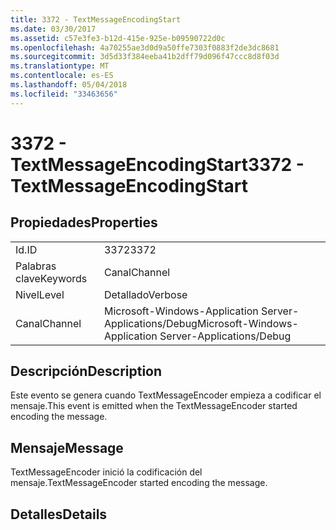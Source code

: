 ```yaml
---
title: 3372 - TextMessageEncodingStart
ms.date: 03/30/2017
ms.assetid: c57e3fe3-b12d-415e-925e-b09590722d0c
ms.openlocfilehash: 4a70255ae3d0d9a50ffe7303f0883f2de3dc8681
ms.sourcegitcommit: 3d5d33f384eeba41b2dff79d096f47ccc8d8f03d
ms.translationtype: MT
ms.contentlocale: es-ES
ms.lasthandoff: 05/04/2018
ms.locfileid: "33463656"
---
```

# <a name="3372---textmessageencodingstart"></a><span data-ttu-id="a866b-102">3372 - TextMessageEncodingStart</span><span class="sxs-lookup"><span data-stu-id="a866b-102">3372 - TextMessageEncodingStart</span></span>
## <a name="properties"></a><span data-ttu-id="a866b-103">Propiedades</span><span class="sxs-lookup"><span data-stu-id="a866b-103">Properties</span></span>  
  
|||  
|-|-|  
|<span data-ttu-id="a866b-104">Id.</span><span class="sxs-lookup"><span data-stu-id="a866b-104">ID</span></span>|<span data-ttu-id="a866b-105">3372</span><span class="sxs-lookup"><span data-stu-id="a866b-105">3372</span></span>|  
|<span data-ttu-id="a866b-106">Palabras clave</span><span class="sxs-lookup"><span data-stu-id="a866b-106">Keywords</span></span>|<span data-ttu-id="a866b-107">Canal</span><span class="sxs-lookup"><span data-stu-id="a866b-107">Channel</span></span>|  
|<span data-ttu-id="a866b-108">Nivel</span><span class="sxs-lookup"><span data-stu-id="a866b-108">Level</span></span>|<span data-ttu-id="a866b-109">Detallado</span><span class="sxs-lookup"><span data-stu-id="a866b-109">Verbose</span></span>|  
|<span data-ttu-id="a866b-110">Canal</span><span class="sxs-lookup"><span data-stu-id="a866b-110">Channel</span></span>|<span data-ttu-id="a866b-111">Microsoft-Windows-Application Server-Applications/Debug</span><span class="sxs-lookup"><span data-stu-id="a866b-111">Microsoft-Windows-Application Server-Applications/Debug</span></span>|  
  
## <a name="description"></a><span data-ttu-id="a866b-112">Descripción</span><span class="sxs-lookup"><span data-stu-id="a866b-112">Description</span></span>  
 <span data-ttu-id="a866b-113">Este evento se genera cuando TextMessageEncoder empieza a codificar el mensaje.</span><span class="sxs-lookup"><span data-stu-id="a866b-113">This event is emitted when the TextMessageEncoder started encoding the message.</span></span>  
  
## <a name="message"></a><span data-ttu-id="a866b-114">Mensaje</span><span class="sxs-lookup"><span data-stu-id="a866b-114">Message</span></span>  
 <span data-ttu-id="a866b-115">TextMessageEncoder inició la codificación del mensaje.</span><span class="sxs-lookup"><span data-stu-id="a866b-115">TextMessageEncoder started encoding the message.</span></span>  
  
## <a name="details"></a><span data-ttu-id="a866b-116">Detalles</span><span class="sxs-lookup"><span data-stu-id="a866b-116">Details</span></span>
